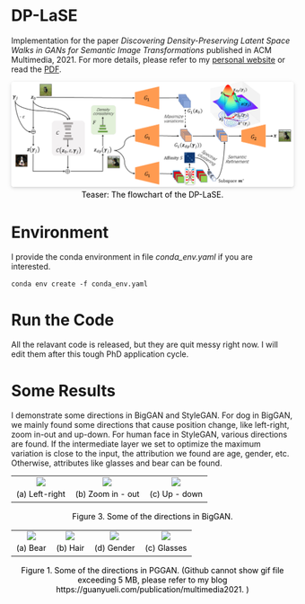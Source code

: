 # DP-LaSE
Implementation for the paper *Discovering Density-Preserving Latent Space Walks in GANs for Semantic Image Transformations* published in ACM Multimedia, 2021. For more details, please refer to my [personal website](https://guanyueli.com/publication/multimedia2021) or read the [PDF](https://1drv.ms/b/s!AqN-jN9xngyFohsv5_4BvANJPMcG). 

<center>
    <img style="border-radius: 0.3125em;
    box-shadow: 0 2px 4px 0 rgba(34,36,38,.12),0 2px 10px 0 rgba(34,36,38,.08);" 
    src="./docs/arch.png">
    <br>
    <div style="color:orange;
    display: inline-block;
    color: black;
    padding: 2px;">
    Teaser: The flowchart of the DP-LaSE. 
    </div>
</center>

# Environment
I provide the conda environment in file *conda_env.yaml* if you are interested. 
```
conda env create -f conda_env.yaml
```

# Run the Code
All the relavant code is released, but they are quit messy right now. I will edit them after this tough PhD application cycle. 

# Some Results
I demonstrate some directions in BigGAN and StyleGAN. For dog in BigGAN, we mainly found some directions that cause position change, like left-right, zoom in-out and up-down. For human face in StyleGAN, various directions are found. If the intermediate layer we set to optimize the maximum variation is close to the input, the attribution we found are age, gender, etc. Otherwise, attributes like glasses and bear can be found. 
<table>
    <tr>
        <td>
            <center>
            <img src="https://guanyueli.com/images/papers/acmmm2021/dog-left-right.gif" width=300>
            <br>
            <div style="color:orange;
            display: inline-block;
            color: black;
            padding: 2px;">
            (a) Left-right
            </div>
            </center>
        </td>
        <td>
            <center>
            <img src="https://guanyueli.com/images/papers/acmmm2021/dog_zoom.gif" width=300>
            <br>
            <div style="color:orange;
            display: inline-block;
            color: black;
            padding: 2px;">
            (b) Zoom in - out
            </div>
            </center>
        </td>
        <td>
            <center>
            <img src="https://guanyueli.com/images/papers/acmmm2021/dog_up_down.gif" width=300>
            <br>
            <div style="color:orange;
            display: inline-block;
            color: black;
            padding: 2px;">
            (c) Up - down
            </div>
            </center>
        </td>
    </tr>
</table>
<center>
<div style="color:orange;
    display: inline-block;
    color: black;
    padding: 2px;">
    Figure 3. Some of the directions in BigGAN. 
    </div>
</center>

<table>
    <tr>
        <td>
            <center>
            <img src="https://guanyueli.com/images/papers/acmmm2021/bear.gif" width=300>
            <br>
            <div style="color:orange;
            display: inline-block;
            color: black;
            padding: 2px;">
            (a) Bear
            </div>
            </center>
        </td>
        <td>
            <center>
            <img src="https://guanyueli.com/images/papers/acmmm2021/hair.gif" width=300>
            <br>
            <div style="color:orange;
            display: inline-block;
            color: black;
            padding: 2px;">
            (b) Hair
            </div>
            </center>
        </td>
        <td>
            <center>
            <img src="https://guanyueli.com/images/papers/acmmm2021/gender.gif" width=300>
            <br>
            <div style="color:orange;
            display: inline-block;
            color: black;
            padding: 2px;">
            (d) Gender
            </div>
            </center>
        </td>
        <td>
            <center>
            <img src="https://guanyueli.com/images/papers/acmmm2021/glass.gif" width=300>
            <br>
            <div style="color:orange;
            display: inline-block;
            color: black;
            padding: 2px;">
            (c) Glasses
            </div>
            </center>
        </td>
    </tr>
</table>
<center>
<div style="color:orange;
    display: inline-block;
    color: black;
    padding: 2px;">
    Figure 1. Some of the directions in PGGAN. (Github cannot show gif file exceeding 5 MB, please refer to my blog  https://guanyueli.com/publication/multimedia2021. )
    </div>
</center>